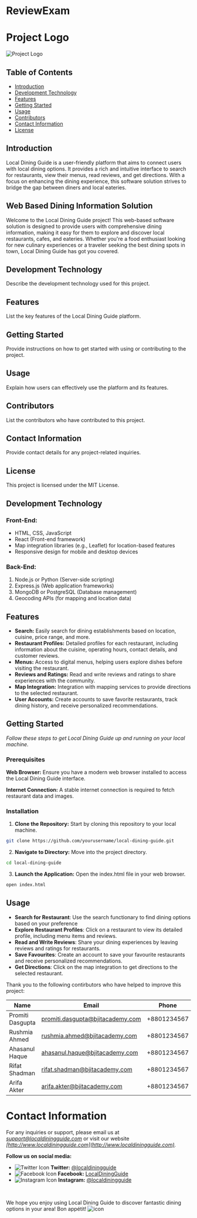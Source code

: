 # ReviewExam
# Project Logo
![Project Logo](downloads/Project_logo_eng.png)

## Table of Contents
- [Introduction](#introduction)
- [Development Technology](#development-technology)
- [Features](#features)
- [Getting Started](#getting-started)
- [Usage](#usage)
- [Contributors](#contributors)
- [Contact Information](#contact-information)
- [License](#license)

## Introduction
Local Dining Guide is a user-friendly platform that aims to connect users with local dining options. It provides a rich and intuitive interface to search for restaurants, view their menus, read reviews, and get directions. With a focus on enhancing the dining experience, this software solution strives to bridge the gap between diners and local eateries.

## Web Based Dining Information Solution
Welcome to the Local Dining Guide project! This web-based software solution is designed to provide users with comprehensive dining information, making it easy for them to explore and discover local restaurants, cafes, and eateries. Whether you're a food enthusiast looking for new culinary experiences or a traveler seeking the best dining spots in town, Local Dining Guide has got you covered.



## Development Technology
Describe the development technology used for this project.

## Features
List the key features of the Local Dining Guide platform.

## Getting Started
Provide instructions on how to get started with using or contributing to the project.

## Usage
Explain how users can effectively use the platform and its features.

## Contributors
List the contributors who have contributed to this project.

## Contact Information
Provide contact details for any project-related inquiries.

## License
This project is licensed under the MIT License.


<h2>Development Technology</h2>

<h3>Front-End:</h3>
<ul>
    <li>HTML, CSS, JavaScript</li>
    <li>React (Front-end framework)</li>
    <li>Map integration libraries (e.g., Leaflet) for location-based features</li>
    <li>Responsive design for mobile and desktop devices</li>
</ul>

<h3>Back-End:</h3>
<ol>
    <li>Node.js or Python (Server-side scripting)</li>
    <li>Express.js (Web application frameworks)</li>
    <li>MongoDB or PostgreSQL (Database management)</li>
    <li>Geocoding APIs (for mapping and location data)</li>
</ol>

<h2>Features</h2>

<ul>
    <li><strong>Search:</strong> Easily search for dining establishments based on location, cuisine, price range, and more.</li>
    <li><strong>Restaurant Profiles:</strong> Detailed profiles for each restaurant, including information about the cuisine, operating hours, contact details, and customer reviews.</li>
    <li><strong>Menus:</strong> Access to digital menus, helping users explore dishes before visiting the restaurant.</li>
    <li><strong>Reviews and Ratings:</strong> Read and write reviews and ratings to share experiences with the community.</li>
    <li><strong>Map Integration:</strong> Integration with mapping services to provide directions to the selected restaurant.</li>
    <li><strong>User Accounts:</strong> Create accounts to save favorite restaurants, track dining history, and receive personalized recommendations.</li>
</ul>

## Getting Started
*Follow these steps to get Local Dining Guide up and running on your local machine.*
### Prerequisites
**Web Browser:** Ensure you have a modern web browser installed to access the Local Dining 
Guide interface.

**Internet Connection:** A stable internet connection is required to fetch restaurant data and 
images.

### Installation
1. **Clone the Repository:** Start by cloning this repository to your local machine.
 ```sh 
git clone https://github.com/yourusername/local-dining-guide.git
```
2. **Navigate to Directory:** Move into the project directory.
```sh 
cd local-dining-guide
```
3. **Launch the Application:** Open the index.html file in your web browser.
```sh 
open index.html
```


## Usage

- **Search for Restaurant**: Use the search functionary to find dining options based on your preference
- **Explore Restaurant Profiles**: Click on a restaurant to view its detailed profile,
including menu items and reviews.
- **Read and Write Reviews**: Share your dining experiences by leaving reviews
and ratings for restaurants.
- **Save Favourites**: Create an account to save your favourite restaurants and
receive personalized recommendations.
- **Get Directions**: Click on the map integration to get directions to the selected
restaurant.

Thank you to the following contirbutors who have helped to improve this project:

| Name | Email | Phone |
| ------ | ------ | ------ |
| Promiti Dasgupta | promiti.dasgupta@bjitacademy.com | +8801234567 |
| Rushmia Ahmed | rushmia.ahmed@bjitacademy.com| +8801234567 |
| Ahasanul Haque |ahasanul.haque@bjitacademy.com| +8801234567 |
| Rifat Shadman | rifat.shadman@bjitacademy.com | +8801234567 |
| Arifa Akter | arifa.akter@bjitacademy.com | +8801234567 |


# Contact Information

For any inquiries or support, please email us at *[support@localdiningguide.com](mailto:support@localdiningguide.com)* or visit our website *[http://www.localdiningguide.com](http://www.localdiningguide.com).*
<br/>

**Follow us on social media:**

- ![Twitter Icon](https://example.com/twitter-icon.png) **Twitter:** [@localdiningguide](https://twitter.com/localdiningguide)
- ![Facebook Icon](https://example.com/facebook-icon.png) **Facebook:** [LocalDiningGuide](https://www.facebook.com/LocalDiningGuide)
- ![Instagram Icon](https://example.com/instagram-icon.png) **Instagram:** [@localdiningguide](https://www.instagram.com/localdiningguide)

<br/>

We hope you enjoy using Local Dining Guide to discover fantastic dining options in your area! Bon appétit! ![icon](https://www.google.com/imgres?imgurl=https%3A%2F%2Fmedia.gettyimages.com%2Fid%2F1346902373%2Fvector%2Fplate-fork-and-spoon-travel-destination-line-icon-vector-stock-illustration.jpg%3Fs%3D612x612%26w%3Dgi%26k%3D20%26c%3DZ35nsvSTKpfjJXJRN9AcMixuuCpX7KeSTT4hNOFCCNA%3D&tbnid=weiN_ksRvSa7IM&vet=12ahUKEwiTu6CXseOAAxWDo2MGHV4_AvgQMyhWegUIARCuAg..i&imgrefurl=https%3A%2F%2Fwww.gettyimages.com%2Fdetail%2Fillustration%2Fspoon-and-fork-outline-icon-pixel-perfect-royalty-free-illustration%2F1094064958&docid=hTWmfQqHfahVZM&w=612&h=612&q=icon%20of%20plate%20with%20spoons&ved=2ahUKEwiTu6CXseOAAxWDo2MGHV4_AvgQMyhWegUIARCuAg)

